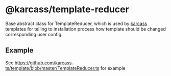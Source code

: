 # @karcass/template-reducer

Base abstract class for TemplateReducer, which is used by <a href="https://github.com/karcass-ts/karcass">karcass</a> templates for telling
to installation process how template should be changed corresponding user config.

## Example

See https://github.com/karcass-ts/template/blob/master/TemplateReducer.ts for example
